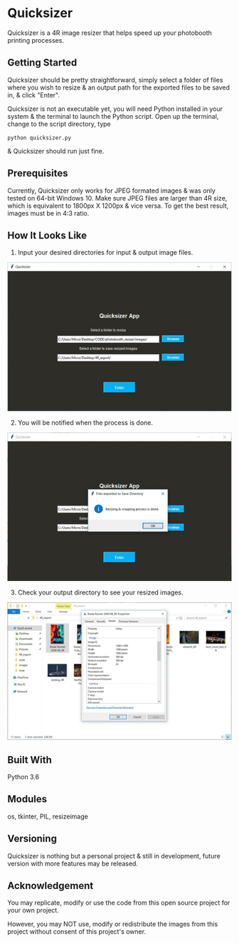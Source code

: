 # Quicksizer
Quicksizer is a 4R image resizer that helps speed up your photobooth printing processes.

## Getting Started
Quicksizer should be pretty straightforward,
simply select a folder of files where you wish to resize & an output path for the exported files to be saved in, & click "Enter".

Quicksizer is not an executable yet, you will need Python installed in your system & the terminal to launch the Python script.
Open up the terminal, change to the script directory, type 
```
python quicksizer.py
```
& Quicksizer should run just fine.

## Prerequisites
Currently, Quicksizer only works for JPEG formated images & was only tested on 64-bit Windows 10.
Make sure JPEG files are larger than 4R size, which is equivalent to 1800px X 1200px & vice versa.
To get the best result, images must be in 4:3 ratio.

## How It Looks Like
1. Input your desired directories for input & output image files.

![Example 1](screenshots/quick_1.JPG)

2. You will be notified when the process is done.

![Example 2](screenshots/quick_2.JPG)

3. Check your output directory to see your resized images.

![Example 3](screenshots/quick_3.JPG)


## Built With
Python 3.6

## Modules
os, tkinter, PIL, resizeimage

## Versioning
Quicksizer is nothing but a personal project & still in development, future version with more features may be released.

## Acknowledgement
You may replicate, modify or use the code from this open source project for your own project.

However, you may NOT use, modify or redistribute the images from this project without consent of this project's owner.
